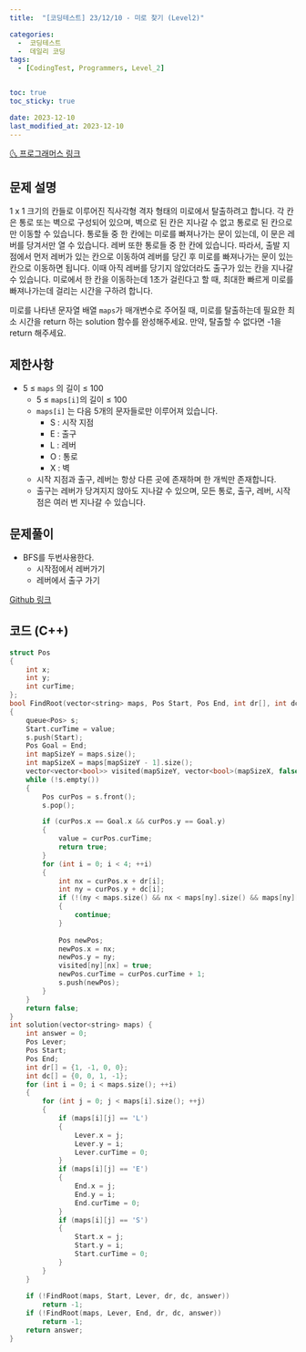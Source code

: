 ```yaml
---
title:  "[코딩테스트] 23/12/10 - 미로 찾기 (Level2)" 

categories:
  -  코딩테스트
  -  데일리 코딩
tags:
  - [CodingTest, Programmers, Level_2]


toc: true
toc_sticky: true

date: 2023-12-10
last_modified_at: 2023-12-10
---
```


[🌜 프로그래머스 링크](https://school.programmers.co.kr/learn/courses/30/lessons/159993)

## 문제 설명
1 x 1 크기의 칸들로 이루어진 직사각형 격자 형태의 미로에서 탈출하려고 합니다. 각 칸은 통로 또는 벽으로 구성되어 있으며, 벽으로 된 칸은 지나갈 수 없고 통로로 된 칸으로만 이동할 수 있습니다. 통로들 중 한 칸에는 미로를 빠져나가는 문이 있는데, 이 문은 레버를 당겨서만 열 수 있습니다. 레버 또한 통로들 중 한 칸에 있습니다. 따라서, 출발 지점에서 먼저 레버가 있는 칸으로 이동하여 레버를 당긴 후 미로를 빠져나가는 문이 있는 칸으로 이동하면 됩니다. 이때 아직 레버를 당기지 않았더라도 출구가 있는 칸을 지나갈 수 있습니다. 미로에서 한 칸을 이동하는데 1초가 걸린다고 할 때, 최대한 빠르게 미로를 빠져나가는데 걸리는 시간을 구하려 합니다.

미로를 나타낸 문자열 배열 `maps`가 매개변수로 주어질 때, 미로를 탈출하는데 필요한 최소 시간을 return 하는 solution 함수를 완성해주세요. 만약, 탈출할 수 없다면 -1을 return 해주세요.

## 제한사항
- 5 ≤ `maps` 의 길이 ≤ 100
  - 5 ≤ `maps[i]`의 길이 ≤ 100
  - `maps[i]` 는 다음 5개의 문자들로만 이루어져 있습니다.
    - S : 시작 지점
    - E : 출구
    - L : 레버
    - O : 통로
    - X : 벽
  - 시작 지점과 출구, 레버는 항상 다른 곳에 존재하며 한 개씩만 존재합니다.
  - 출구는 레버가 당겨지지 않아도 지나갈 수 있으며, 모든 통로, 출구, 레버, 시작점은 여러 번 지나갈 수 있습니다.

## 문제풀이
- BFS를 두번사용한다.
  - 시작점에서 레버가기
  - 레버에서 출구 가기


[Github 링크](https://github.com/OneThingChanged/DailyCodingTest/blob/main/Program/CodingTestCpp/Level2/MazeEscape.h)

## 코드 (C++)
```cpp
struct Pos
{
    int x;
    int y;
    int curTime;
};
bool FindRoot(vector<string> maps, Pos Start, Pos End, int dr[], int dc[], int& value)
{
    queue<Pos> s;
    Start.curTime = value;
    s.push(Start);
    Pos Goal = End;
    int mapSizeY = maps.size();
    int mapSizeX = maps[mapSizeY - 1].size();
    vector<vector<bool>> visited(mapSizeY, vector<bool>(mapSizeX, false));
    while (!s.empty())
    {
        Pos curPos = s.front();
        s.pop();

        if (curPos.x == Goal.x && curPos.y == Goal.y)
        {
            value = curPos.curTime;
            return true;
        }
        for (int i = 0; i < 4; ++i)
        {
            int nx = curPos.x + dr[i];
            int ny = curPos.y + dc[i];
            if (!(ny < maps.size() && nx < maps[ny].size() && maps[ny][nx] != 'X' && !visited[ny][nx]))
            {
                continue;
            }
            
            Pos newPos;
            newPos.x = nx;
            newPos.y = ny;
            visited[ny][nx] = true;
            newPos.curTime = curPos.curTime + 1;
            s.push(newPos);
        }
    }
    return false;
}
int solution(vector<string> maps) {
    int answer = 0;
    Pos Lever;
    Pos Start;
    Pos End;
    int dr[] = {1, -1, 0, 0};
    int dc[] = {0, 0, 1, -1};
    for (int i = 0; i < maps.size(); ++i)
    {
        for (int j = 0; j < maps[i].size(); ++j)
        {
            if (maps[i][j] == 'L')
            {
                Lever.x = j;
                Lever.y = i;
                Lever.curTime = 0;
            }
            if (maps[i][j] == 'E')
            {
                End.x = j;
                End.y = i;
                End.curTime = 0;
            }
            if (maps[i][j] == 'S')
            {
                Start.x = j;
                Start.y = i;
                Start.curTime = 0;
            }
        }
    }
    
    if (!FindRoot(maps, Start, Lever, dr, dc, answer))
        return -1;
    if (!FindRoot(maps, Lever, End, dr, dc, answer))
        return -1;
    return answer;
}
```

<script src="https://utteranc.es/client.js"
        repo="OneThingChanged/OneThingChanged.github.io"
        issue-term="pathname"
        label="utterances"
        theme="github-dark"
        crossorigin="anonymous"
        async>
</script>
